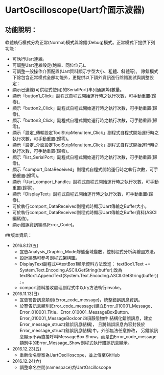 # UartOscilloscope(Uart介面示波器)

## 功能說明：
軟體執行模式分為正常(Normal)模式與除錯(Debug)模式。正常模式下提供下列功能：
- 可執行Uart連線。
- 可調整Uart連線設定(鮑率、同位位元)。
- 可調整一般操作介面配置(Uart資料顯示字型大小、粗體、斜體等)。
除錯模式下除包含正常模式全部功能外，更提供以下額外資訊進行除錯測試與調整設定：
- 顯示已連線(可供程式使用)的SerialPort(串列通訊埠)數量。
- 顯示「button1_Click」副程式自程式開始運行時之執行次數，可手動重置(歸零)。
- 顯示「button2_Click」副程式自程式開始運行時之執行次數，可手動重置(歸零)。
- 顯示「button3_Click」副程式自程式開始運行時之執行次數，可手動重置(歸零)。
- 顯示「設定_傳輸設定ToolStripMenuItem_Click」副程式自程式開始運行時之執行次數，可手動重置(歸零)。
- 顯示「設定_介面設定ToolStripMenuItem_Click」副程式自程式開始運行時之執行次數，可手動重置(歸零)。
- 顯示「list_SerialPort」副程式自程式開始運行時之執行次數，可手動重置(歸零)。
- 顯示「comport_DataReceived」副程式自程式開始運行時之執行次數，可手動重置(歸零)。
- 顯示「Uart_comport_handle」副程式自程式開始運行時之執行次數，可手動重置(歸零)。
- 顯示「DisplayText」副程式自程式開始運行時之執行次數，可手動重置(歸零)。
- 可於執行comport_DataReceived副程式時顯示Uart傳輸之Buffer大小。
- 可於執行comport_DataReceived副程式時顯示Uart傳輸之Buffer資料(ASCII編碼值)。
- 顯示錯誤資訊編碼(Error_Code)。

##版本資訊：
- 2016.8.12(五)
	- 宣告Analysis_Graphic_Mode靜態全域變數，控制程式分析與繪圖方法。
	- 設計編碼可參考副程式架構圖。
	- DisplayText副程式中textBox1顯示資料方法改進：
	textBox1.Text += System.Text.Encoding.ASCII.GetString(buffer);改為textBox1.AppendText(System.Text.Encoding.ASCII.GetString(buffer)); 。
	- comport資料接收處理副程式中以try方法執行invoke。
- 2016.11.13(日)
	- 宣告警告訊息類別(Error_code_message)，統整錯誤訊息資訊。
	- 於警告訊息類別(Error_code_message)建立Error_010001_Message、Error_010001_Title、Error_010001_MessageBoxButton、Error_010001_MessageBoxIcon四項靜態物件
		結構化錯誤訊息，建立Error_message_struct(錯誤訊息結構)，
		且將錯誤訊息內容封裝於Error_message_struct(錯誤訊息結構)中，外部無法任意修改，
		另錯誤訊息顯示不再直接呼叫MessageBox.Show，而是由Error_code_message類別中的Error_Message_Show副程式執行錯誤訊息顯示。
- 2016.12.23(五)
	- 重新命名專案為UartOscilloscope，並上傳至GitHub
- 2016.12.24(六)
	- 調整命名空間(namespace)為UartOscilloscope
